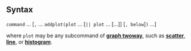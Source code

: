## Syntax

`command` ... \[`,` ... `addplot(plot` ... \[`|| plot` ... \[...\]\]
\[`, below`\]`)` ...\]

where `plot` may be any subcommand of
[<strong>graph twoway</strong>](http://www.stata.com/help.cgi?graph%20twoway),
such as
[<strong>scatter</strong>](http://www.stata.com/help.cgi?scatter),
[<strong>line</strong>](http://www.stata.com/help.cgi?line),
or
[<strong>histogram</strong>](http://www.stata.com/help.cgi?twoway%20histogram).
